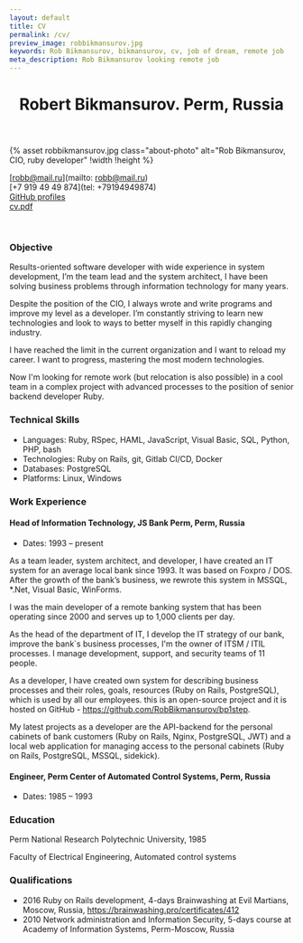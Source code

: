 ```yaml
---
layout: default
title: CV
permalink: /cv/
preview_image: robbikmansurov.jpg
keywords: Rob Bikmansurov, bikmansurov, cv, job of dream, remote job
meta_description: Rob Bikmansurov looking remote job
---
```


<header class="post-header">
  <h1 class="h1" id="#top">Robert Bikmansurov. Perm, Russia
</h1>
</header>


{% asset robbikmansurov.jpg class="about-photo" alt="Rob Bikmansurov, CIO, ruby developer" !width !height %}

[robb@mail.ru](mailto: robb@mail.ru)
<br>[+7 919 49 49 874](tel: +79194949874)
<br>[GitHub profiles](https://github.com/RobBikmansurov)
<br>[cv.pdf](/BikmansurovRM.pdf)

<br>

### Objective

Results-oriented software developer with wide experience in system development, I’m the team lead and the system architect, I have been solving business problems through information technology for many years. 

Despite the position of the CIO, I always wrote and write programs and improve my level as a developer. I’m constantly striving to learn new technologies and look to ways to better myself in this rapidly changing industry.

I have reached the limit in the current organization and I want to reload my career. I want to progress, mastering the most modern technologies.

Now I'm looking for remote work (but relocation is also possible) in a cool team in a complex project with advanced processes to the position of senior backend developer Ruby.

### Technical Skills

  * Languages: Ruby, RSpec, HAML, JavaScript, Visual Basic, SQL, Python, PHP, bash
  * Technologies: Ruby on Rails, git, Gitlab CI/CD, Docker
  * Databases: PostgreSQL
  * Platforms: Linux, Windows

### Work Experience

#### Head of Information Technology, JS Bank Perm, Perm, Russia

* Dates: 1993 – present

As a team leader, system architect, and developer, I have created an IT system for an average local bank since 1993. It was based on Foxpro / DOS.
After the growth of the bank’s business, we rewrote this system in MSSQL, *.Net, Visual Basic, WinForms.

I was the main developer of a remote banking system that has been operating since 2000 and serves up to 1,000 clients per day.

As the head of the department of IT, I develop the IT strategy of our bank, improve the bank`s business processes, I'm the owner of ITSM / ITIL processes. I manage development, support, and security teams of 11 people.

As a developer, I have created own system for describing business processes and their roles, goals, resources (Ruby on Rails, PostgreSQL), which is used by all our employees. this is an open-source project and it is hosted on GitHub - https://github.com/RobBikmansurov/bp1step.

My latest projects as a developer are the API-backend for the personal cabinets of bank customers (Ruby on Rails, Nginx, PostgreSQL, JWT) and a local web application for managing access to the personal cabinets (Ruby on Rails, PostgreSQL, MSSQL, sidekick).

#### Engineer, Perm Center of Automated Control Systems, Perm, Russia
  * Dates: 1985 – 1993

### Education

Perm National Research Polytechnic University, 1985

Faculty of Electrical Engineering, Automated control systems

### Qualifications
* 2016  Ruby on Rails development, 4-days Brainwashing at Evil Martians, Moscow, Russia,  https://brainwashing.pro/certificates/412
* 2010  Network administration and Information Security, 5-days course at Academy of Information Systems, Perm-Moscow, Russia
